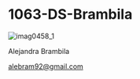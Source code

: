 # 1063-DS-Brambila

![imag0458_1](https://cloud.githubusercontent.com/assets/25233099/22126578/d2f54ba4-de5d-11e6-8f14-d1e14e605bdb.jpg)

Alejandra Brambila

alebram92@gmail.com
